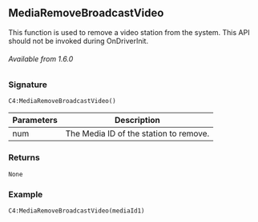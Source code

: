 ## MediaRemoveBroadcastVideo

This function is used to remove a video station from the system.  This API should not be invoked during OnDriverInit.

###### Available from 1.6.0


### Signature

`C4:MediaRemoveBroadcastVideo() `


| Parameters | Description |
| --- | --- |
| num | The Media ID of the station to remove. |


### Returns

`None`


### Example

`C4:MediaRemoveBroadcastVideo(mediaId1)`
